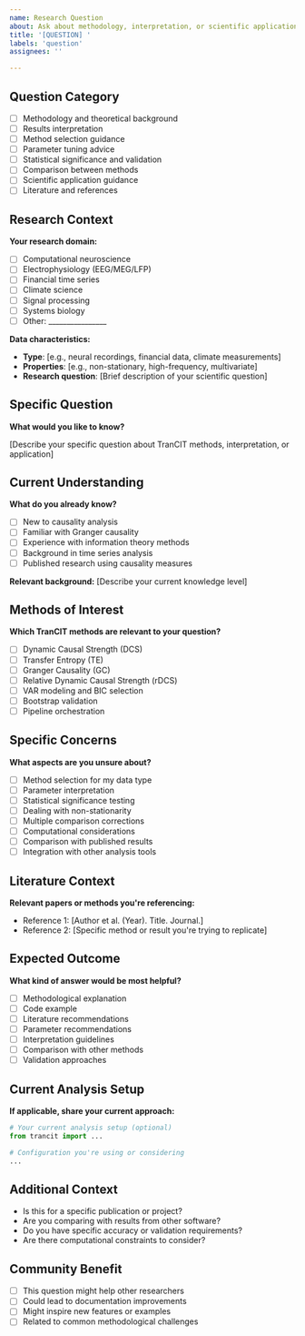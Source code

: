 ```yaml
---
name: Research Question
about: Ask about methodology, interpretation, or scientific applications
title: '[QUESTION] '
labels: 'question'
assignees: ''

---
```


## Question Category

- [ ] Methodology and theoretical background
- [ ] Results interpretation
- [ ] Method selection guidance
- [ ] Parameter tuning advice
- [ ] Statistical significance and validation
- [ ] Comparison between methods
- [ ] Scientific application guidance
- [ ] Literature and references

## Research Context

**Your research domain:**

- [ ] Computational neuroscience
- [ ] Electrophysiology (EEG/MEG/LFP)
- [ ] Financial time series
- [ ] Climate science
- [ ] Signal processing
- [ ] Systems biology
- [ ] Other: ________________

**Data characteristics:**

- **Type**: [e.g., neural recordings, financial data, climate measurements]
- **Properties**: [e.g., non-stationary, high-frequency, multivariate]
- **Research question**: [Brief description of your scientific question]

## Specific Question

**What would you like to know?**

[Describe your specific question about TranCIT methods, interpretation, or application]

## Current Understanding

**What do you already know?**

- [ ] New to causality analysis
- [ ] Familiar with Granger causality
- [ ] Experience with information theory methods
- [ ] Background in time series analysis
- [ ] Published research using causality measures

**Relevant background:** [Describe your current knowledge level]

## Methods of Interest

**Which TranCIT methods are relevant to your question?**

- [ ] Dynamic Causal Strength (DCS)
- [ ] Transfer Entropy (TE)  
- [ ] Granger Causality (GC)
- [ ] Relative Dynamic Causal Strength (rDCS)
- [ ] VAR modeling and BIC selection
- [ ] Bootstrap validation
- [ ] Pipeline orchestration

## Specific Concerns

**What aspects are you unsure about?**

- [ ] Method selection for my data type
- [ ] Parameter interpretation
- [ ] Statistical significance testing  
- [ ] Dealing with non-stationarity
- [ ] Multiple comparison corrections
- [ ] Computational considerations
- [ ] Comparison with published results
- [ ] Integration with other analysis tools

## Literature Context

**Relevant papers or methods you're referencing:**

- Reference 1: [Author et al. (Year). Title. Journal.]
- Reference 2: [Specific method or result you're trying to replicate]

## Expected Outcome

**What kind of answer would be most helpful?**

- [ ] Methodological explanation
- [ ] Code example
- [ ] Literature recommendations
- [ ] Parameter recommendations
- [ ] Interpretation guidelines
- [ ] Comparison with other methods
- [ ] Validation approaches

## Current Analysis Setup

**If applicable, share your current approach:**

```python
# Your current analysis setup (optional)
from trancit import ...

# Configuration you're using or considering
...
```

## Additional Context

- Is this for a specific publication or project?
- Are you comparing with results from other software?
- Do you have specific accuracy or validation requirements?
- Are there computational constraints to consider?

## Community Benefit

- [ ] This question might help other researchers
- [ ] Could lead to documentation improvements  
- [ ] Might inspire new features or examples
- [ ] Related to common methodological challenges
